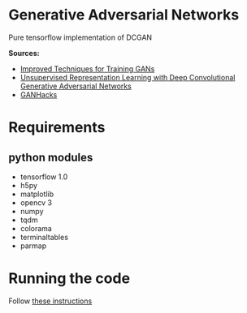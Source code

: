 # Generative Adversarial Networks

Pure tensorflow implementation of DCGAN

**Sources:**

- [Improved Techniques for Training GANs](https://arxiv.org/abs/1606.03498)
- [Unsupervised Representation Learning with Deep Convolutional Generative Adversarial Networks](https://arxiv.org/abs/1511.06434)
- [GANHacks](https://github.com/soumith/ganhacks)

# Requirements

## python modules

- tensorflow 1.0
- h5py
- matplotlib
- opencv 3
- numpy
- tqdm
- colorama
- terminaltables
- parmap


# Running the code

Follow [these instructions](https://github.com/tdeboissiere/DeepLearningImplementations/tree/master/GAN_tf/src/model)

